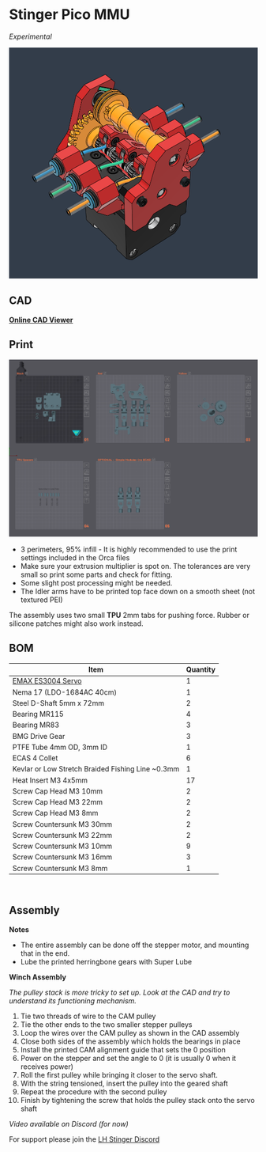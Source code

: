# Stinger Pico MMU
*Experimental*


![](Assets/1.png)


## CAD

[**Online CAD Viewer**](http://tiny.cc/lhs-pico-mu)


## Print

![](Assets/2.png)

* 3 perimeters, 95% infill - It is highly recommended to use the print settings included in the Orca files 
* Make sure your extrusion multiplier is spot on. The tolerances are very small so print some parts and check for fitting. 
* Some slight post processing might be needed.
* The Idler arms have to be printed top face down on a smooth sheet (not textured PEI) 

The assembly uses two small **TPU** 2mm tabs for pushing force. 
Rubber or silicone patches might also work instead.  


## BOM

Item | Quantity
-|- 
[EMAX ES3004 Servo](https://emaxmodel.com/products/emax-es3004-17g-3-5kg-0-13sec-23t-metal-gear-analog-servo-for-rc-airplane-es3104-upgrade)  | 1
Nema 17 (LDO-1684AC 40cm) | 1
Steel D-Shaft 5mm x 72mm  | 2
Bearing MR115  | 4
Bearing MR83  | 3
BMG Drive Gear  | 3
PTFE Tube 4mm OD, 3mm ID  | 1
ECAS 4 Collet  | 6
Kevlar or Low Stretch Braided Fishing Line ~0.3mm | 1
Heat Insert M3 4x5mm  | 17
Screw Cap Head M3 10mm  | 2
Screw Cap Head M3 22mm  | 2
Screw Cap Head M3 8mm  | 2
Screw Countersunk M3 30mm  | 2
Screw Countersunk M3 22mm  | 2
Screw Countersunk M3 10mm  | 9
Screw Countersunk M3 16mm  | 3
Screw Countersunk M3 8mm  | 1


<br>

## Assembly

**Notes**   

* The entire assembly can be done off the stepper motor, and mounting that in the end.
* Lube the printed herringbone gears with Super Lube

**Winch Assembly**

*The pulley stack is more tricky to set up. Look at the CAD and try to understand its functioning mechanism.*

1. Tie two threads of wire to the CAM pulley 
2. Tie the other ends to the two smaller stepper pulleys
3. Loop the wires over the CAM pulley as shown in the CAD assembly
4. Close both sides of the assembly which holds the bearings in place
5. Install the printed CAM alignment guide that sets the 0 position
6. Power on the stepper and set the angle to 0 (it is usually 0 when it receives power)
7. Roll the first pulley while bringing it closer to the servo shaft.
8. With the string tensioned, insert the pulley into the geared shaft
9. Repeat the procedure with the second pulley
10. Finish by tightening the screw that holds the pulley stack onto the servo shaft  

*Video available on Discord (for now)*


For support please join the [LH Stinger Discord](https://discord.gg/EzssCfnEDS)